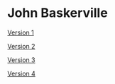 # John Baskerville

[Version 1 ](https://eimearheaney.github.io/baskerville/baskerville1.html)

[Version 2](https://eimearheaney.github.io/baskerville/baskerville2.html)

[Version 3](https://eimearheaney.github.io/baskerville/baskerville3.html)

[Version 4](https://eimearheaney.github.io/baskerville/baskerville4.html)
